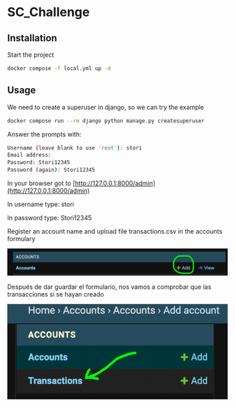 # SC_Challenge


## Installation

Start the project

```bash
docker compose -f local.yml up -d
```

## Usage

We need to create a superuser in django, so we can try the example
```bash
docker compose run --rm django python manage.py createsuperuser
```

Answer the prompts with:

```bash
Username (leave blank to use 'root'): stori
Email address: 
Password: Stori12345
Password (again): Stori12345
```

In your browser got to [http://127.0.0.1:8000/admin](http://127.0.0.1:8000/admin)

In username type: stori

In password type: Stori12345

Register an account name and upload file transactions.csv in the accounts formulary

![alt text](https://github.com/juliocefe/sc_challenge/blob/main/accounts.png?raw=true)

Después de dar guardar el formulario, nos vamos a comprobar que las transacciones si se hayan creado

![alt text](https://github.com/juliocefe/sc_challenge/blob/main/transactions.png?raw=true)




    
